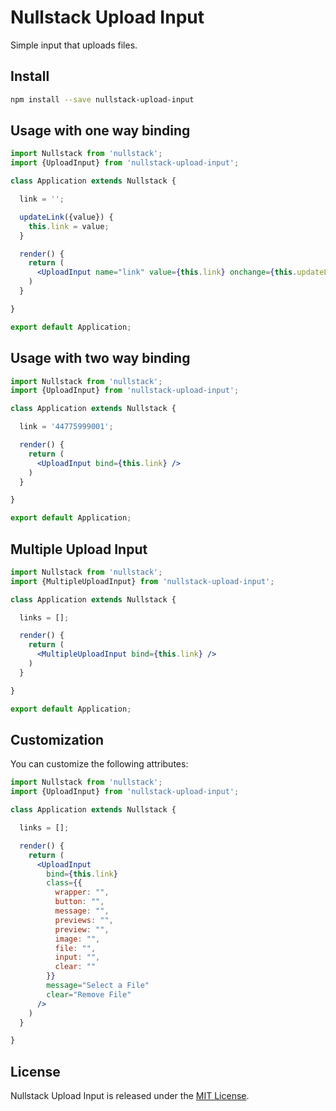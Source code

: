 
# Nullstack Upload Input

Simple input that uploads files.

## Install

```bash
npm install --save nullstack-upload-input
```

## Usage with one way binding

```jsx
import Nullstack from 'nullstack';
import {UploadInput} from 'nullstack-upload-input';

class Application extends Nullstack {

  link = '';

  updateLink({value}) {
    this.link = value;
  }

  render() {
    return (
      <UploadInput name="link" value={this.link} onchange={this.updateLink} />
    )
  }

}

export default Application;
```

## Usage with two way binding

```jsx
import Nullstack from 'nullstack';
import {UploadInput} from 'nullstack-upload-input';

class Application extends Nullstack {

  link = '44775999001';

  render() {
    return (
      <UploadInput bind={this.link} />
    )
  }

}

export default Application;
```

## Multiple Upload Input

```jsx
import Nullstack from 'nullstack';
import {MultipleUploadInput} from 'nullstack-upload-input';

class Application extends Nullstack {

  links = [];

  render() {
    return (
      <MultipleUploadInput bind={this.link} />
    )
  }

}

export default Application;
```

## Customization

You can customize the following attributes:

```jsx
import Nullstack from 'nullstack';
import {UploadInput} from 'nullstack-upload-input';

class Application extends Nullstack {

  links = [];

  render() {
    return (
      <UploadInput
        bind={this.link} 
        class={{
          wrapper: "", 
          button: "",
          message: "",
          previews: "",
          preview: "",
          image: "",
          file: "",
          input: "",
          clear: ""
        }}
        message="Select a File"
        clear="Remove File"
      />
    )
  }

}
```

## License

Nullstack Upload Input is released under the [MIT License](https://opensource.org/licenses/MIT).